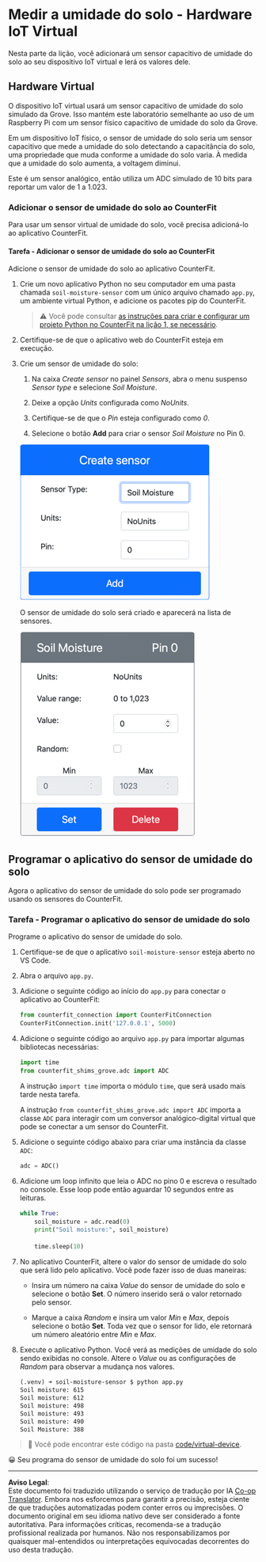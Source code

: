 <!--
CO_OP_TRANSLATOR_METADATA:
{
  "original_hash": "2bf65f162bcebd35fbcba5fd245afac4",
  "translation_date": "2025-08-28T03:56:00+00:00",
  "source_file": "2-farm/lessons/2-detect-soil-moisture/virtual-device-soil-moisture.md",
  "language_code": "br"
}
-->
# Medir a umidade do solo - Hardware IoT Virtual

Nesta parte da lição, você adicionará um sensor capacitivo de umidade do solo ao seu dispositivo IoT virtual e lerá os valores dele.

## Hardware Virtual

O dispositivo IoT virtual usará um sensor capacitivo de umidade do solo simulado da Grove. Isso mantém este laboratório semelhante ao uso de um Raspberry Pi com um sensor físico capacitivo de umidade do solo da Grove.

Em um dispositivo IoT físico, o sensor de umidade do solo seria um sensor capacitivo que mede a umidade do solo detectando a capacitância do solo, uma propriedade que muda conforme a umidade do solo varia. À medida que a umidade do solo aumenta, a voltagem diminui.

Este é um sensor analógico, então utiliza um ADC simulado de 10 bits para reportar um valor de 1 a 1.023.

### Adicionar o sensor de umidade do solo ao CounterFit

Para usar um sensor virtual de umidade do solo, você precisa adicioná-lo ao aplicativo CounterFit.

#### Tarefa - Adicionar o sensor de umidade do solo ao CounterFit

Adicione o sensor de umidade do solo ao aplicativo CounterFit.

1. Crie um novo aplicativo Python no seu computador em uma pasta chamada `soil-moisture-sensor` com um único arquivo chamado `app.py`, um ambiente virtual Python, e adicione os pacotes pip do CounterFit.

    > ⚠️ Você pode consultar [as instruções para criar e configurar um projeto Python no CounterFit na lição 1, se necessário](../../../1-getting-started/lessons/1-introduction-to-iot/virtual-device.md).

1. Certifique-se de que o aplicativo web do CounterFit esteja em execução.

1. Crie um sensor de umidade do solo:

    1. Na caixa *Create sensor* no painel *Sensors*, abra o menu suspenso *Sensor type* e selecione *Soil Moisture*.

    1. Deixe a opção *Units* configurada como *NoUnits*.

    1. Certifique-se de que o *Pin* esteja configurado como *0*.

    1. Selecione o botão **Add** para criar o sensor *Soil Moisture* no Pin 0.

    ![As configurações do sensor de umidade do solo](../../../../../translated_images/counterfit-create-soil-moisture-sensor.35266135a5e0ae68b29a684d7db0d2933a8098b2307d197f7c71577b724603aa.br.png)

    O sensor de umidade do solo será criado e aparecerá na lista de sensores.

    ![O sensor de umidade do solo criado](../../../../../translated_images/counterfit-soil-moisture-sensor.81742b2de0e9de60a3b3b9a2ff8ecc686d428eb6d71820f27a693be26e5aceee.br.png)

## Programar o aplicativo do sensor de umidade do solo

Agora o aplicativo do sensor de umidade do solo pode ser programado usando os sensores do CounterFit.

### Tarefa - Programar o aplicativo do sensor de umidade do solo

Programe o aplicativo do sensor de umidade do solo.

1. Certifique-se de que o aplicativo `soil-moisture-sensor` esteja aberto no VS Code.

1. Abra o arquivo `app.py`.

1. Adicione o seguinte código ao início do `app.py` para conectar o aplicativo ao CounterFit:

    ```python
    from counterfit_connection import CounterFitConnection
    CounterFitConnection.init('127.0.0.1', 5000)
    ```

1. Adicione o seguinte código ao arquivo `app.py` para importar algumas bibliotecas necessárias:

    ```python
    import time
    from counterfit_shims_grove.adc import ADC
    ```

    A instrução `import time` importa o módulo `time`, que será usado mais tarde nesta tarefa.

    A instrução `from counterfit_shims_grove.adc import ADC` importa a classe `ADC` para interagir com um conversor analógico-digital virtual que pode se conectar a um sensor do CounterFit.

1. Adicione o seguinte código abaixo para criar uma instância da classe `ADC`:

    ```python
    adc = ADC()
    ```

1. Adicione um loop infinito que leia o ADC no pino 0 e escreva o resultado no console. Esse loop pode então aguardar 10 segundos entre as leituras.

    ```python
    while True:
        soil_moisture = adc.read(0)
        print("Soil moisture:", soil_moisture)
    
        time.sleep(10)
    ```

1. No aplicativo CounterFit, altere o valor do sensor de umidade do solo que será lido pelo aplicativo. Você pode fazer isso de duas maneiras:

    * Insira um número na caixa *Value* do sensor de umidade do solo e selecione o botão **Set**. O número inserido será o valor retornado pelo sensor.

    * Marque a caixa *Random* e insira um valor *Min* e *Max*, depois selecione o botão **Set**. Toda vez que o sensor for lido, ele retornará um número aleatório entre *Min* e *Max*.

1. Execute o aplicativo Python. Você verá as medições de umidade do solo sendo exibidas no console. Altere o *Value* ou as configurações de *Random* para observar a mudança nos valores.

    ```output
    (.venv) ➜ soil-moisture-sensor $ python app.py 
    Soil moisture: 615
    Soil moisture: 612
    Soil moisture: 498
    Soil moisture: 493
    Soil moisture: 490
    Soil Moisture: 388
    ```

> 💁 Você pode encontrar este código na pasta [code/virtual-device](../../../../../2-farm/lessons/2-detect-soil-moisture/code/virtual-device).

😀 Seu programa do sensor de umidade do solo foi um sucesso!

---

**Aviso Legal**:  
Este documento foi traduzido utilizando o serviço de tradução por IA [Co-op Translator](https://github.com/Azure/co-op-translator). Embora nos esforcemos para garantir a precisão, esteja ciente de que traduções automatizadas podem conter erros ou imprecisões. O documento original em seu idioma nativo deve ser considerado a fonte autoritativa. Para informações críticas, recomenda-se a tradução profissional realizada por humanos. Não nos responsabilizamos por quaisquer mal-entendidos ou interpretações equivocadas decorrentes do uso desta tradução.